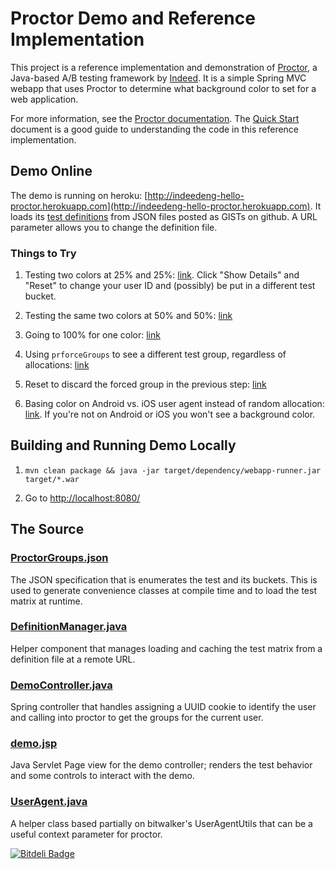 # Proctor Demo and Reference Implementation

This project is a reference implementation and demonstration of [Proctor](https://github.com/indeedeng/proctor), a Java-based A/B testing framework by [Indeed](http://engineering.indeed.com). It is a simple Spring MVC webapp that uses Proctor to determine what background color to set for a web application.

For more information, see the [Proctor documentation](http://indeedeng.github.io/proctor). The [Quick Start](http://indeedeng.github.io/proctor/docs/quick-start/) document is a good guide to understanding the code in this reference implementation.

## Demo Online

The demo is running on heroku: [http://indeedeng-hello-proctor.herokuapp.com](http://indeedeng-hello-proctor.herokuapp.com). It loads its [test definitions](http://indeedeng.github.io/proctor/docs/terminology/#toc_4) from JSON files posted as GISTs on github. A URL parameter allows you to change the definition file.

### Things to Try

1. Testing two colors at 25% and 25%: [link](http://indeedeng-hello-proctor.herokuapp.com/?defn=https%3A%2F%2Fgist.github.com%2Fyouknowjack%2F6771052%2Fraw).  Click "Show Details" and "Reset" to change your user ID and (possibly) be put in a different test bucket.

1. Testing the same two colors at 50% and 50%: [link](http://indeedeng-hello-proctor.herokuapp.com/?defn=https%3A%2F%2Fgist.github.com%2Fyouknowjack%2F6718854%2Fraw)

1. Going to 100% for one color: [link](http://indeedeng-hello-proctor.herokuapp.com/?defn=https%3A%2F%2Fgist.github.com%2Fyouknowjack%2F6718870%2Fraw)

1. Using `prforceGroups` to see a different test group, regardless of allocations: [link](http://indeedeng-hello-proctor.herokuapp.com/?prforceGroups=bgcolortst3)

1. Reset to discard the forced group in the previous step: [link](http://indeedeng-hello-proctor.herokuapp.com/reset)

1. Basing color on Android vs. iOS user agent instead of random allocation: [link](http://indeedeng-hello-proctor.herokuapp.com/?defn=https%3A%2F%2Fgist.github.com%2Fyouknowjack%2F6718801%2Fraw). If you're not on Android or iOS you won't see a background color.

## Building and Running Demo Locally

1. `mvn clean package && java -jar target/dependency/webapp-runner.jar target/*.war`

1. Go to [http://localhost:8080/](http://localhost:8080/)

## The Source

### [ProctorGroups.json](https://github.com/indeedeng/proctor-demo/blob/master/src/main/proctor/com/indeed/demo/ProctorGroups.json)
The JSON specification that is enumerates the test and its buckets. This is used to generate convenience classes at compile time and to load the test matrix at runtime.

### [DefinitionManager.java](https://github.com/indeedeng/proctor-demo/blob/master/src/main/java/com/indeed/demo/proctor/DefinitionManager.java)
Helper component that manages loading and caching the test matrix from a definition file at a remote URL.

### [DemoController.java](https://github.com/indeedeng/proctor-demo/blob/master/src/main/java/com/indeed/demo/proctor/DemoController.java)
Spring controller that handles assigning a UUID cookie to identify the user and calling into proctor to get the groups for the current user.

### [demo.jsp](https://github.com/indeedeng/proctor-demo/blob/master/src/main/webapp/WEB-INF/jsp/demo.jsp)
Java Servlet Page view for the demo controller; renders the test behavior and some controls to interact with the demo.

### [UserAgent.java](https://github.com/indeedeng/proctor-demo/blob/master/src/main/java/com/indeed/web/useragents/UserAgent.java)
A helper class based partially on bitwalker's UserAgentUtils that can be a useful context parameter for proctor.


[![Bitdeli Badge](https://d2weczhvl823v0.cloudfront.net/indeedeng/proctor-demo/trend.png)](https://bitdeli.com/free "Bitdeli Badge")

